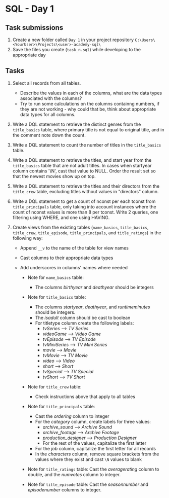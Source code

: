 # SQL - Day 1

## Task submissions

1. Create a new folder called `Day 1` in your project repository `C:\Users\<YourUser>\Projects\<user>-academy-sql\`
2. Save the files you create (`task_n.sql`) while developing to the appropriate day


## Tasks

1. Select all records from all tables. 
    - Describe the values in each of the columns, what are the data types associated with the columns?
    - Try to run some calculations on the columns containng numbers, if they are not working - why could that be, think about appropriate data types for all columns. 
    
2. Write a DQL statement to retrieve the distinct genres from the `title_basics` table, where primary title is not equal to original title, and in the comment note down the count. 

3. Write a DQL statement to count the number of titles in the `title_basics` table.

4. Write a DQL statement to retrieve the titles, and start year from the `title_basics` table that are not adult titles.
    In cases when startyear column contains '\N', cast that value to NULL. 
    Order the result set so that the newest movies show up on top.

5. Write a DQL statement to retrieve the titles and their directors from the `title_crew` table, excluding titles without values in "directors" column.


6. Write a DQL statement to get a count of nconst per each tconst from `title_principals` table, only taking into account instances where the count of nconst values is more than 8 per tconst. Write 2 queries, one filtering using WHERE, and one using HAVING.


7. Create views from the existing tables (`name_basics`, `title_basics`, `title_crew`, `title_episode`, `title_principals`, and `title_ratings`) in the following way:
    - Append `__v` to the name of the table for view names
    - Cast columns to their appropriate data types
    - Add underscores in columns' names where needed

        * Note for `name_basics` table: 
            - The columns *birthyear* and *deathyear* should be integers 
        * Note for `title_basics` table: 
            - The columns *startyear*, *deathyear*, and *runtimeminutes* should be integers.
            - The *isadult* column should be cast to boolean
            - For titletype column create the following labels:
                - *tvSeries* --> *TV Series*
                - *videoGame* --> *Video Game*
                - *tvEpisode* --> *TV Episode*
                - *tvMiniSeries* --> *TV Mini Series*
                - *movie* --> *Movie*
                - *tvMovie* --> *TV Movie*
                - *video* --> *Video*
                - *short* --> *Short*
                - *tvSpecial* --> *TV Special*
                - *tvShort* --> *TV Short*
        * Note for `title_crew` table: 
            - Check instructions above that apply to all tables
        * Note for `title_principals` table: 
            - Cast the *ordering* column to integer
            - For the *category* column, create labels for three values:
                - *archive_sound* --> *Archive Sound*
                - *archive_footage* --> *Archive Footage*
                - *production_designer* --> *Production Designer*
                - For the rest of the values, capitalize the first letter
            - For the *job* column, capitalize the first letter for all records
            - In the *characters* column, remove square brackets from the values where they exist and cast `\N` values to blank
                
        * Note for `title_ratings` table: 
            Cast the *averagerating* column to double, and the *numvotes* column to integer.
        * Note for `title_episode` table: 
            Cast the *seasonnumber* and *episodenumber* columns to integer.
